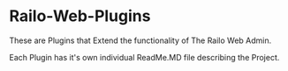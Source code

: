 Railo-Web-Plugins
==========

These are Plugins that Extend the functionality of The Railo Web Admin.

Each Plugin has it's own individual ReadMe.MD file describing the Project.
